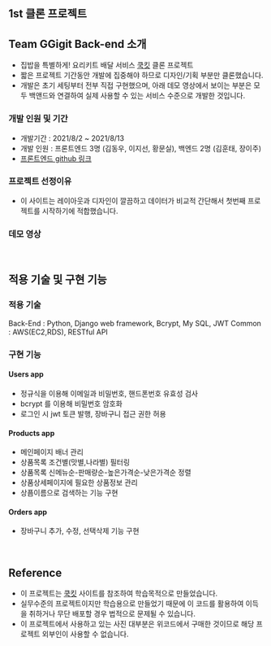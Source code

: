 ## 1st 클론 프로젝트 
## Team GGigit Back-end 소개

-  집밥을 특별하게! 요리키트 배달 서비스 [쿡킷](https://www.cjcookit.com) 클론 프로젝트
- 짧은 프로젝트 기간동안 개발에 집중해야 하므로 디자인/기획 부분만 클론했습니다.
- 개발은 초기 세팅부터 전부 직접 구현했으며, 아래 데모 영상에서 보이는 부분은 모두 백앤드와 연결하여 실제 사용할 수 있는 서비스 수준으로 개발한 것입니다.

### 개발 인원 및 기간

- 개발기간 : 2021/8/2 ~ 2021/8/13
- 개발 인원 : 프론트엔드 3명 (김동우, 이지선, 황문실), 백엔드 2명 (김훈태, 장이주)
- [프론트엔드 github 링크](https://github.com/wecode-bootcamp-korea/23-1st-ggugit-frontend)

### 프로젝트 선정이유

- 이 사이트는 레이아웃과 디자인이 깔끔하고 데이터가 비교적 간단해서 첫번째 프로젝트를 시작하기에 적합했습니다.

### 데모 영상



<br>

## 적용 기술 및 구현 기능

### 적용 기술

Back-End : Python, Django web framework, Bcrypt, My SQL, JWT
Common : AWS(EC2,RDS), RESTful API


### 구현 기능

#### Users app
- 정규식을 이용해 이메일과 비밀번호, 핸드폰번호 유효성 검사
- bcrypt 를 이용해 비밀번호 암호화
- 로그인 시 jwt 토큰 발행, 장바구니 접근 권한 허용

#### Products app
- 메인페이지 배너 관리
- 상품목록 조건별(맛별,나라별) 필터링
- 상품목록 신메뉴순-판매량순-높은가격순-낮은가격순 정렬
- 상품상세페이지에 필요한 상품정보 관리
- 상픔이름으로 검색하는 기능 구현


#### Orders app
- 장바구니 추가, 수정, 선택삭제 기능 구현

<br>

## Reference

- 이 프로젝트는 [쿡킷](https://www.cjcookit.com) 사이트를 참조하여 학습목적으로 만들었습니다.
- 실무수준의 프로젝트이지만 학습용으로 만들었기 때문에 이 코드를 활용하여 이득을 취하거나 무단 배포할 경우 법적으로 문제될 수 있습니다.
- 이 프로젝트에서 사용하고 있는 사진 대부분은 위코드에서 구매한 것이므로 해당 프로젝트 외부인이 사용할 수 없습니다.

